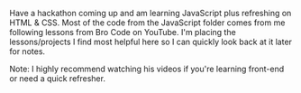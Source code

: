 Have a hackathon coming up and am learning JavaScript plus refreshing on HTML & CSS. Most of the code from the JavaScript folder
comes from me following lessons from Bro Code on YouTube. I'm placing the lessons/projects I find most helpful here so I can quickly 
look back at it later for notes. 

Note: I highly recommend watching his videos if you're learning front-end or need a quick refresher. 
